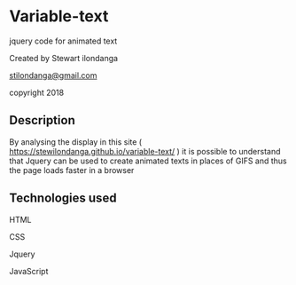 # Variable-text
jquery code for animated text

Created by Stewart ilondanga

stilondanga@gmail.com

copyright 2018

## Description
By analysing the display in this site ( https://stewilondanga.github.io/variable-text/ ) it is possible to understand
that Jquery can be used to create animated texts in places of GIFS and thus the page loads faster in a browser

## Technologies used
HTML

CSS

Jquery

JavaScript
